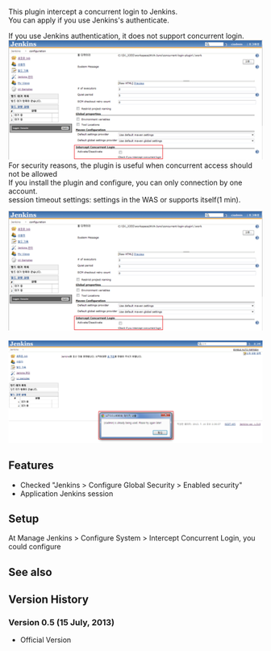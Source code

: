 This plugin intercept a concurrent login to Jenkins.  
You can apply if you use Jenkins's authenticate.

If you use Jenkins authentication, it does not support concurrent login.
![](docs/images/동접설정1.png)  
For security reasons, the plugin is useful when concurrent access should
not be allowed  
If you install the plugin and configure, you can only connection by one
account.  
session timeout settings: settings in the WAS or supports itself(1 min).

  
![](docs/images/동접설정1.png) 
![](docs/images/동접설정2.png)

## **Features**

-   Checked "Jenkins \> Configure Global Security \> Enabled security"
-   Application Jenkins session

## **Setup**

At Manage Jenkins \> Configure System \> Intercept Concurrent Login, you
could configure

## See also 

## Version History

### **Version 0.5 (15 July, 2013)**

-   Official Version
